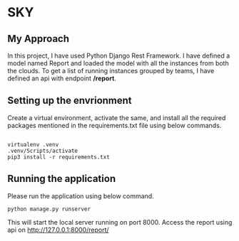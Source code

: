 # SKY


## My Approach
In this project, I have used Python Django Rest Framework. I have defined a model named Report and loaded the model with all the instances from both the clouds. To get a list of running instances grouped by teams, I have defined an api with endpoint **/report**. <br/>


## Setting up the envrionment
Create a virtual environment, activate the same, and install all the required packages mentioned in the requirements.txt file using below commands.

```

virtualenv .venv
.venv/Scripts/activate
pip3 install -r requirements.txt

```

## Running the application


Please run the application using below command. 

```
python manage.py runserver

```

This will start the local server running on port 8000. Access the report using api on http://127.0.0.1:8000/report/

  
